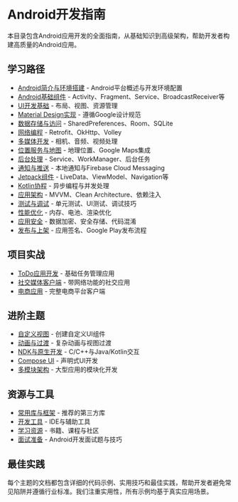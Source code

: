 # Android开发指南

本目录包含Android应用开发的全面指南，从基础知识到高级架构，帮助开发者构建高质量的Android应用。

## 学习路径

- [Android简介与环境搭建](introduction.md) - Android平台概述与开发环境配置
- [Android基础组件](basic-components.md) - Activity、Fragment、Service、BroadcastReceiver等
- [UI开发基础](ui-basics.md) - 布局、视图、资源管理
- [Material Design实现](material-design.md) - 遵循Google设计规范
- [数据存储与访问](data-storage.md) - SharedPreferences、Room、SQLite
- [网络编程](networking.md) - Retrofit、OkHttp、Volley
- [多媒体开发](multimedia.md) - 相机、音频、视频处理
- [位置服务与地图](location-maps.md) - 地理位置、Google Maps集成
- [后台处理](background-processing.md) - Service、WorkManager、后台任务
- [通知与推送](notifications.md) - 本地通知与Firebase Cloud Messaging
- [Jetpack组件](jetpack.md) - LiveData、ViewModel、Navigation等
- [Kotlin协程](coroutines.md) - 异步编程与并发处理
- [应用架构](architecture.md) - MVVM、Clean Architecture、依赖注入
- [测试与调试](testing-debugging.md) - 单元测试、UI测试、调试技巧
- [性能优化](performance.md) - 内存、电池、渲染优化
- [应用安全](security.md) - 数据加密、安全存储、代码混淆
- [发布与上架](publishing.md) - 应用签名、Google Play发布流程

## 项目实战

- [ToDo应用开发](projects/todo-app.md) - 基础任务管理应用
- [社交媒体客户端](projects/social-app.md) - 带网络功能的社交应用
- [电商应用](projects/e-commerce.md) - 完整电商平台客户端

## 进阶主题

- [自定义视图](advanced/custom-views.md) - 创建自定义UI组件
- [动画与过渡](advanced/animations.md) - 复杂动画与视图过渡
- [NDK与原生开发](advanced/ndk.md) - C/C++与Java/Kotlin交互
- [Compose UI](advanced/compose.md) - 声明式UI开发
- [多模块架构](advanced/multi-module.md) - 大型应用的模块化开发

## 资源与工具

- [常用库与框架](resources/libraries.md) - 推荐的第三方库
- [开发工具](resources/tools.md) - IDE与辅助工具
- [学习资源](resources/learning.md) - 书籍、课程与社区
- [面试准备](resources/interview.md) - Android开发面试题与技巧

## 最佳实践

每个主题的文档都包含详细的代码示例、实用技巧和最佳实践，帮助开发者避免常见陷阱并遵循行业标准。我们注重实用性，所有示例均基于真实应用场景。 